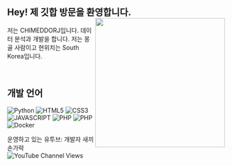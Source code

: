 
<h2>Hey! 제 깃합 방문을 환영합니다.
  <img align="right" src="https://scontent-ssn1-1.xx.fbcdn.net/v/t1.6435-9/201776013_998987050640964_1014377721575552453_n.jpg?_nc_cat=100&ccb=1-5&_nc_sid=174925&_nc_ohc=h9KSUrS7eJAAX_EYK1T&_nc_ht=scontent-ssn1-1.xx&oh=00_AT-N6xmZjpi3eXIuhzHsNNPS-URZY5Xq1Njyk3Nxnqcymg&oe=628E97F2" width="300"/></h2> 

 <label style="font-size=10px;">저는 CHIMEDDORJ입니다. 데이터 분석과 개발을 합니다. 저는 몽골 사람이고 현위치는 South Korea입니다.</label>
  
  
  
<br />
<h2>개발 언어</h2>

![Python](https://img.shields.io/badge/Python-3776AB.svg?&style=for-the-badge&logo=Python&logoColor=white)
![HTML5](https://img.shields.io/badge/-HTML5-F05032?style=for-the-badge&logo=html5&logoColor=ffffff)
![CSS3](https://img.shields.io/badge/-CSS3-007ACC?style=for-the-badge&logo=css3)
![JAVASCRIPT](https://img.shields.io/badge/-JAVASCRIPT-%23F7DF1C?style=for-the-badge&logo=javascript&logoColor=000000&labelColor=%23F7DF1C&color=%23FFCE5A)
![PHP](https://img.shields.io/badge/PHP-3776AB.svg?&style=for-the-badge&logo=PHP&logoColor=white)
![PHP](https://img.shields.io/badge/MYSQL-3776AB.svg?&style=for-the-badge&logo=MYSQL&logoColor=white)
![Docker](https://img.shields.io/badge/-Docker-46a2f1?style=for-the-badge&logo=docker&logoColor=ffffff)

운영하고 있는 유투브: <a style="text-decoration-line: none" target="_blank" href="https://www.youtube.com/channel/UCp6k7NFx91ccB0ahUCpq3xw">개발자 새끼손가락 <img alt="YouTube Channel Views" src="https://img.shields.io/youtube/channel/views/UCp6k7NFx91ccB0ahUCpq3xw?color=Red&label=YouTube&logo=Youtube&logoColor=RED&style=social"></a> 

